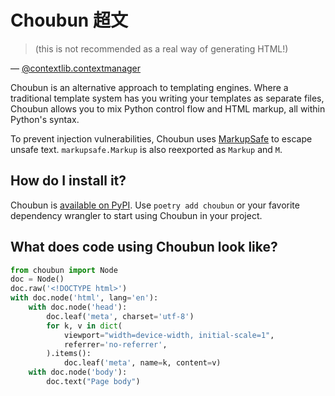 # Choubun 超文

> (this is not recommended as a real way of generating HTML!)

— [@contextlib.contextmanager](https://docs.python.org/3.5/library/contextlib.html#contextlib.contextmanager)

Choubun is an alternative approach to templating engines.
Where a traditional template system has you writing your templates as separate files,
Choubun allows you to mix Python control flow and HTML markup, all within Python's syntax.

To prevent injection vulnerabilities, Choubun uses [MarkupSafe](https://palletsprojects.com/p/markupsafe/) to escape unsafe text.
`markupsafe.Markup` is also reexported as `Markup` and `M`.

## How do I install it?
Choubun is [available on PyPI](https://pypi.org/project/choubun/).
Use `poetry add choubun` or your favorite dependency wrangler to start using Choubun in your project.

## What does code using Choubun look like?
```python
from choubun import Node
doc = Node()
doc.raw('<!DOCTYPE html>')
with doc.node('html', lang='en'):
	with doc.node('head'):
		doc.leaf('meta', charset='utf-8')
		for k, v in dict(
			viewport="width=device-width, initial-scale=1",
			referrer='no-referrer',
		).items():
			doc.leaf('meta', name=k, content=v)
	with doc.node('body'):
		doc.text("Page body")
```
